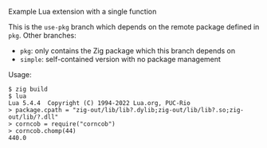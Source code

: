 Example Lua extension with a single function

This is the `use-pkg` branch which depends on the remote package defined in `pkg`.
Other branches:
- `pkg`: only contains the Zig package which this branch depends on
- `simple`: self-contained version with no package management

Usage:

```
$ zig build
$ lua
Lua 5.4.4  Copyright (C) 1994-2022 Lua.org, PUC-Rio
> package.cpath = "zig-out/lib/lib?.dylib;zig-out/lib/lib?.so;zig-out/lib/?.dll"
> corncob = require("corncob")
> corncob.chomp(44)
440.0
```
